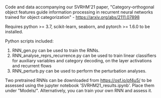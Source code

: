 Code and data accompanying our SVRHM'21 paper, "Category-orthogonal object features guide information processing in recurrent neural networks trained for object categorization" - https://arxiv.org/abs/2111.07898

Requires python >= 3.7, scikit-learn, seaborn, and pytorch >= 1.6.0 to be installed.

Python scripts included:
1. RNN_gen.py can be used to train the RNNs.
2. RNN_analyse_reprs_recurrence.py can be used to train linear classifiers for auxiliary variables and category decoding, on the layer activations and recurrent flows
3. RNN_perturb.py can be used to perform the perturbation analyses.

Two pretrained RNNs can be downloaded from https://osf.io/pf4u5/ to be assessed using the jupyter notebook 'SVRHM21_results.ipynb'. Place them under "Models/". Alternatively, you can train your own RNN and assess it.
